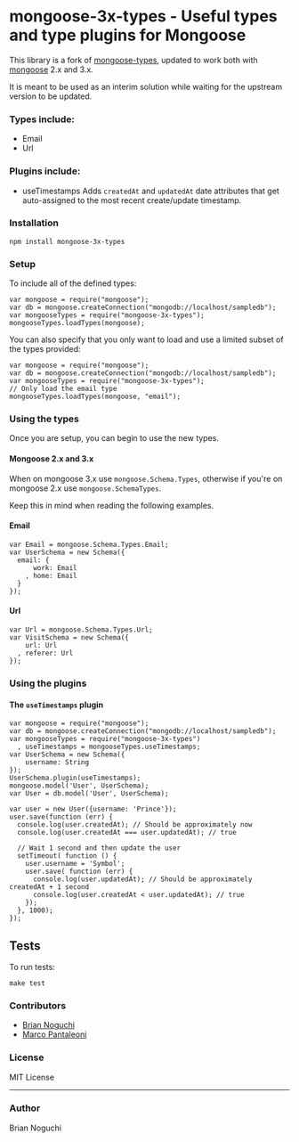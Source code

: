 mongoose-3x-types - Useful types and type plugins for Mongoose
=================

This library is a fork of [mongoose-types](http://github.com/bnoguchi/mongoose-types), updated to work both with [mongoose](http://mongoosejs.com) 2.x and 3.x.

It is meant to be used as an interim solution while waiting for the upstream version to be updated.


### Types include:

- Email
- Url

### Plugins include:

- useTimestamps
  Adds `createdAt` and `updatedAt` date attributes that get auto-assigned to the most recent create/update timestamp.

### Installation
    npm install mongoose-3x-types

### Setup

To include all of the defined types:

    var mongoose = require("mongoose");
    var db = mongoose.createConnection("mongodb://localhost/sampledb");
    var mongooseTypes = require("mongoose-3x-types");
    mongooseTypes.loadTypes(mongoose);

You can also specify that you only want to load and use a limited subset of the types provided:

    var mongoose = require("mongoose");
    var db = mongoose.createConnection("mongodb://localhost/sampledb");
    var mongooseTypes = require("mongoose-3x-types");
    // Only load the email type
    mongooseTypes.loadTypes(mongoose, "email");

### Using the types

Once you are setup, you can begin to use the new types.

#### Mongoose 2.x and 3.x

When on mongoose 3.x use `mongoose.Schema.Types`, otherwise if you're on mongoose 2.x use `mongoose.SchemaTypes`.

Keep this in mind when reading the following examples.

#### Email

    var Email = mongoose.Schema.Types.Email;
    var UserSchema = new Schema({
      email: {
          work: Email
        , home: Email
      }
    });

#### Url

    var Url = mongoose.Schema.Types.Url;
    var VisitSchema = new Schema({
        url: Url
      , referer: Url
    });

### Using the plugins

#### The `useTimestamps` plugin

    var mongoose = require("mongoose");
    var db = mongoose.createConnection("mongodb://localhost/sampledb");
    var mongooseTypes = require("mongoose-3x-types")
      , useTimestamps = mongooseTypes.useTimestamps;
    var UserSchema = new Schema({
        username: String
    });
    UserSchema.plugin(useTimestamps);
    mongoose.model('User', UserSchema);
    var User = db.model('User', UserSchema);
    
    var user = new User({username: 'Prince'});
    user.save(function (err) {
      console.log(user.createdAt); // Should be approximately now
      console.log(user.createdAt === user.updatedAt); // true

      // Wait 1 second and then update the user
      setTimeout( function () {
        user.username = 'Symbol';
        user.save( function (err) {
          console.log(user.updatedAt); // Should be approximately createdAt + 1 second
          console.log(user.createdAt < user.updatedAt); // true
        });
      }, 1000);
    });

## Tests

To run tests:

    make test

### Contributors

- [Brian Noguchi](https://github.com/bnoguchi)
- [Marco Pantaleoni](https://github.com/panta)

### License

MIT License

---
### Author

Brian Noguchi
